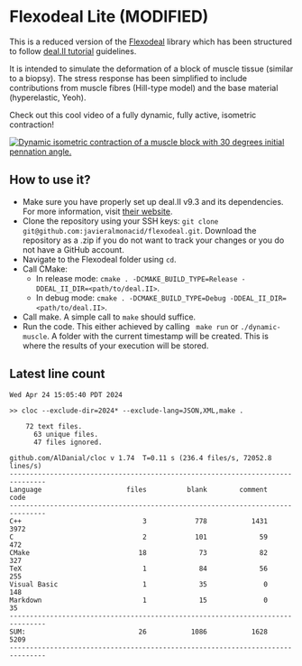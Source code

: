 # Flexodeal Lite (MODIFIED)
This is a reduced version of the [Flexodeal](https://github.com/javieralmonacid/flexodeal) library which has been structured to follow [deal.II tutorial](https://www.dealii.org/current/doxygen/deal.II/Tutorial.html) guidelines. 

It is intended to simulate the deformation of a block of muscle tissue (similar to a biopsy). The stress response has been simplified to include contributions from muscle fibres (Hill-type model) and the base material (hyperelastic, Yeoh).

Check out this cool video of a fully dynamic, fully active, isometric contraction!

[![Dynamic isometric contraction of a muscle block with 30 degrees initial pennation angle.](reports/dynamic-isometric-contraction.png)](https://youtu.be/CCTiSV1Vl7o)




## How to use it?

- Make sure you have properly set up deal.II v9.3 and its dependencies. For more information, visit [their website](http://www.dealii.org).
- Clone the repository using your SSH keys: ```git clone git@github.com:javieralmonacid/flexodeal.git```. Download the repository as a .zip if you do not want to track your changes or you do not have a GitHub account.
- Navigate to the Flexodeal folder using ```cd```.
- Call CMake:
    - In release mode: ```cmake . -DCMAKE_BUILD_TYPE=Release -DDEAL_II_DIR=<path/to/deal.II>```.
    - In debug mode: ```cmake . -DCMAKE_BUILD_TYPE=Debug -DDEAL_II_DIR=<path/to/deal.II>```.
- Call make. A simple call to ```make``` should suffice.
- Run the code. This either achieved by calling ``` make run``` or ```./dynamic-muscle```. A folder with the current timestamp will be created. This is where the results of your execution will be stored.


## Latest line count

```
Wed Apr 24 15:05:40 PDT 2024

>> cloc --exclude-dir=2024* --exclude-lang=JSON,XML,make .
    
    72 text files.
      63 unique files.                              
      47 files ignored.

github.com/AlDanial/cloc v 1.74  T=0.11 s (236.4 files/s, 72052.8 lines/s)
-------------------------------------------------------------------------------
Language                     files          blank        comment           code
-------------------------------------------------------------------------------
C++                              3            778           1431           3972
C                                2            101             59            472
CMake                           18             73             82            327
TeX                              1             84             56            255
Visual Basic                     1             35              0            148
Markdown                         1             15              0             35
-------------------------------------------------------------------------------
SUM:                            26           1086           1628           5209
-------------------------------------------------------------------------------

```